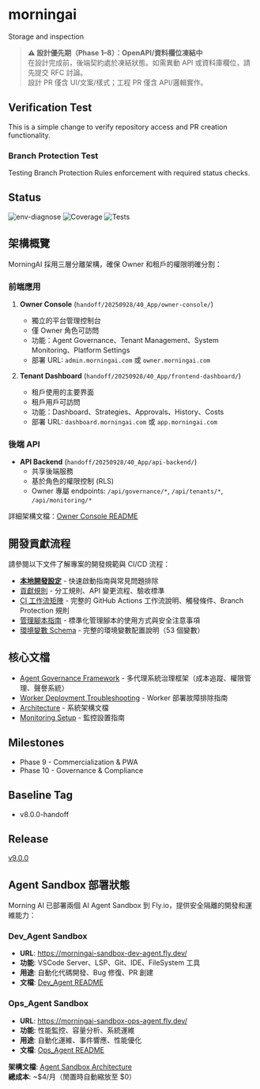 # morningai
Storage and inspection

> **⚠️ 設計優先期（Phase 1–8）：OpenAPI/資料欄位凍結中**  
> 在設計完成前，後端契約處於凍結狀態。如需異動 API 或資料庫欄位，請先提交 RFC 討論。  
> 設計 PR 僅含 UI/文案/樣式；工程 PR 僅含 API/邏輯實作。

## Verification Test
This is a simple change to verify repository access and PR creation functionality.

### Branch Protection Test
Testing Branch Protection Rules enforcement with required status checks.

## Status
![env-diagnose](https://github.com/RC918/morningai/actions/workflows/env-diagnose.yml/badge.svg)
![Coverage](https://img.shields.io/badge/coverage-41.61%25-yellow)
![Tests](https://img.shields.io/badge/tests-100%20passed-brightgreen)

## 架構概覽

MorningAI 採用三層分離架構，確保 Owner 和租戶的權限明確分割：

### 前端應用

1. **Owner Console** (`handoff/20250928/40_App/owner-console/`)
   - 獨立的平台管理控制台
   - 僅 Owner 角色可訪問
   - 功能：Agent Governance、Tenant Management、System Monitoring、Platform Settings
   - 部署 URL: `admin.morningai.com` 或 `owner.morningai.com`

2. **Tenant Dashboard** (`handoff/20250928/40_App/frontend-dashboard/`)
   - 租戶使用的主要界面
   - 租戶用戶可訪問
   - 功能：Dashboard、Strategies、Approvals、History、Costs
   - 部署 URL: `dashboard.morningai.com` 或 `app.morningai.com`

### 後端 API

- **API Backend** (`handoff/20250928/40_App/api-backend/`)
  - 共享後端服務
  - 基於角色的權限控制 (RLS)
  - Owner 專屬 endpoints: `/api/governance/*`, `/api/tenants/*`, `/api/monitoring/*`

詳細架構文檔：[Owner Console README](handoff/20250928/40_App/owner-console/README.md)

## 開發貢獻流程

請參閱以下文件了解專案的開發規範與 CI/CD 流程：
- **[本地開發設定](docs/setup_local.md)** - 快速啟動指南與常見問題排除
- [貢獻規則](docs/CONTRIBUTING.md) - 分工規則、API 變更流程、驗收標準
- [CI 工作流矩陣](docs/ci_matrix.md) - 完整的 GitHub Actions 工作流說明、觸發條件、Branch Protection 規則
- [管理腳本指南](docs/scripts_overview.md) - 標準化管理腳本的使用方式與安全注意事項
- [環境變數 Schema](docs/config/env_schema.md) - 完整的環境變數配置說明（53 個變數）

## 核心文檔

- [Agent Governance Framework](docs/GOVERNANCE_FRAMEWORK.md) - 多代理系統治理框架（成本追蹤、權限管理、聲譽系統）
- [Worker Deployment Troubleshooting](docs/WORKER_DEPLOYMENT_TROUBLESHOOTING.md) - Worker 部署故障排除指南
- [Architecture](docs/ARCHITECTURE.md) - 系統架構文檔
- [Monitoring Setup](docs/MONITORING_SETUP.md) - 監控設置指南

## Milestones
- Phase 9 - Commercialization & PWA
- Phase 10 - Governance & Compliance

## Baseline Tag
- v8.0.0-handoff


## Release
[v9.0.0](https://github.com/RC918/morningai/releases/tag/v9.0.0)

## Agent Sandbox 部署狀態

Morning AI 已部署兩個 AI Agent Sandbox 到 Fly.io，提供安全隔離的開發和運維能力：

### Dev_Agent Sandbox
- **URL**: https://morningai-sandbox-dev-agent.fly.dev/
- **功能**: VSCode Server、LSP、Git、IDE、FileSystem 工具
- **用途**: 自動化代碼開發、Bug 修復、PR 創建
- **文檔**: [Dev_Agent README](agents/dev_agent/README.md)

### Ops_Agent Sandbox
- **URL**: https://morningai-sandbox-ops-agent.fly.dev/
- **功能**: 性能監控、容量分析、系統運維
- **用途**: 自動化運維、事件響應、性能優化
- **文檔**: [Ops_Agent README](agents/ops_agent/)

**架構文檔**: [Agent Sandbox Architecture](docs/agent-sandbox-architecture.md)  
**總成本**: ~$4/月（閒置時自動縮放至 $0）

